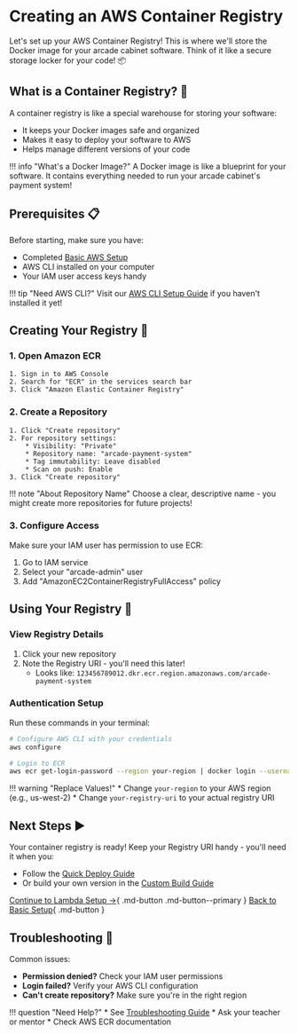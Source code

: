 # Creating an AWS Container Registry

Let's set up your AWS Container Registry! This is where we'll store the Docker image for your arcade cabinet software. Think of it like a secure storage locker for your code! :package:

## What is a Container Registry? :thinking:

A container registry is like a special warehouse for storing your software:

* It keeps your Docker images safe and organized
* Makes it easy to deploy your software to AWS
* Helps manage different versions of your code

!!! info "What's a Docker Image?"
    A Docker image is like a blueprint for your software. It contains everything needed to run your arcade cabinet's payment system!

## Prerequisites :clipboard:

Before starting, make sure you have:

* Completed [Basic AWS Setup](basic-setup.md)
* AWS CLI installed on your computer
* Your IAM user access keys handy

!!! tip "Need AWS CLI?"
    Visit our [AWS CLI Setup Guide](../../tutorials/aws-cli-setup.md) if you haven't installed it yet!

## Creating Your Registry :wrench:

### 1. Open Amazon ECR

    1. Sign in to AWS Console
    2. Search for "ECR" in the services search bar
    3. Click "Amazon Elastic Container Registry"

### 2. Create a Repository

    1. Click "Create repository"
    2. For repository settings:
        * Visibility: "Private"
        * Repository name: "arcade-payment-system"
        * Tag immutability: Leave disabled
        * Scan on push: Enable
    3. Click "Create repository"

!!! note "About Repository Name"
    Choose a clear, descriptive name - you might create more repositories for future projects!

### 3. Configure Access

Make sure your IAM user has permission to use ECR:

1. Go to IAM service
2. Select your "arcade-admin" user
3. Add "AmazonEC2ContainerRegistryFullAccess" policy

## Using Your Registry :rocket:

### View Registry Details

1. Click your new repository
2. Note the Registry URI - you'll need this later!
   * Looks like: `123456789012.dkr.ecr.region.amazonaws.com/arcade-payment-system`

### Authentication Setup

Run these commands in your terminal:

```bash
# Configure AWS CLI with your credentials
aws configure

# Login to ECR
aws ecr get-login-password --region your-region | docker login --username AWS --password-stdin your-registry-uri
```

!!! warning "Replace Values!"
    * Change `your-region` to your AWS region (e.g., us-west-2)
    * Change `your-registry-uri` to your actual registry URI

## Next Steps :arrow_forward:

Your container registry is ready! Keep your Registry URI handy - you'll need it when you:

* Follow the [Quick Deploy Guide](../../quick-deploy/overview.md)
* Or build your own version in the [Custom Build Guide](../../custom-build/overview.md)

[Continue to Lambda Setup →](lambda-setup.md){ .md-button .md-button--primary }
[Back to Basic Setup](basic-setup.md){ .md-button }

## Troubleshooting :wrench:

Common issues:

* **Permission denied?** Check your IAM user permissions
* **Login failed?** Verify your AWS CLI configuration
* **Can't create repository?** Make sure you're in the right region

!!! question "Need Help?"
    * See [Troubleshooting Guide](../../troubleshooting/common-issues.md)
    * Ask your teacher or mentor
    * Check AWS ECR documentation
